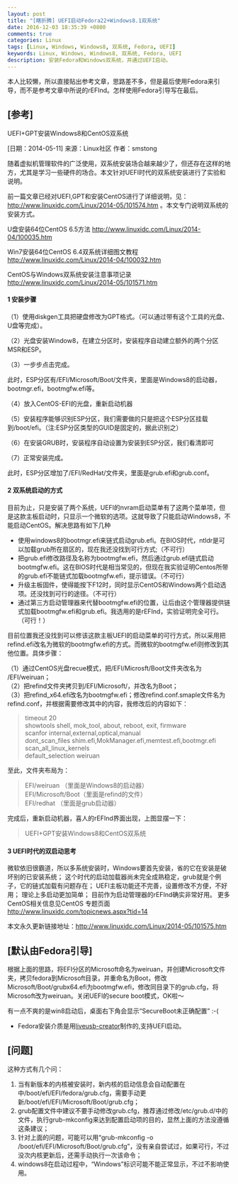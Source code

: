 ```yaml
---
layout: post
title: "[瞎折腾] UEFI启动Fedora22+Windows8.1双系统"
date: 2016-12-03 18:35:39 +0800
comments: true
categories: Linux
tags: [Linux, Windows, Windows8, 双系统, Fedora, UEFI]
keywords: Linux, Windows, Windows8, 双系统, Fedora, UEFI
description: 安装Fedora和Windows双系统，并通过UEFI启动。
---
```


本人比较懒，所以直接贴出参考文章，思路差不多，但是最后使用Fedora来引导，而不是参考文章中所说的rEFInd。怎样使用Fedora引导写在最后。

<!-- more -->

## [参考]

UEFI+GPT安装Windows8和CentOS双系统

[日期：2014-05-11] 来源：Linux社区 作者：smstong

随着虚拟机管理软件的广泛使用，双系统安装场合越来越少了，但还存在这样的地方，尤其是学习一些硬件的场合。本文针对UEFI时代的双系统安装进行了实验和说明。

前一篇文章已经对UEFI,GPT和安装CentOS进行了详细说明，见： http://www.linuxidc.com/Linux/2014-05/101574.htm 。本文专门说明双系统的安装方式。

U盘安装64位CentOS 6.5方法 http://www.linuxidc.com/Linux/2014-04/100035.htm

Win7安装64位CentOS 6.4双系统详细图文教程 http://www.linuxidc.com/Linux/2014-04/100032.htm

CentOS与Windows双系统安装注意事项记录 http://www.linuxidc.com/Linux/2014-05/101571.htm

#### 1 安装步骤

（1）使用diskgen工具把硬盘修改为GPT格式。（可以通过带有这个工具的光盘、U盘等完成）。

（2）光盘安装Window8，在建立分区时，安装程序自动建立额外的两个分区MSR和ESP。

（3）一步步点击完成。

此时，ESP分区有/EFI/Microsoft/Boot/文件夹，里面是Windows8的启动器，bootmgr.efi，bootmgfw.efi等。

（4）放入CentOS-EFI的光盘，重新启动机器

（5）安装程序能够识别ESP分区，我们需要做的只是把这个ESP分区挂载到/boot/efi。（注:ESP分区类型的GUID是固定的，据此识别之）

（6）在安装GRUB时，安装程序自动设置为安装到ESP分区，我们看清即可

（7）正常安装完成。

此时，ESP分区增加了/EFI/RedHat/文件夹，里面是grub.efi和grub.conf。

#### 2 双系统启动的方式

目前为止，只是安装了两个系统，UEFI的nvram启动菜单有了这两个菜单项，但是这款主板启动时，只显示一个微软的选项。这就导致了只能启动Windows8，不能启动CentOS。解决思路有如下几种

* 使用windows8的bootmgr.efi来链式启动grub.efi。在BIOS时代，ntldr是可以加载grub所在扇区的，现在我还没找到可行方式;（不可行）   
* 把grub.efi修改路径及名称为bootmgfw.efi，然后通过grub.efi链式启动bootmgfw.efi。这在BIOS时代是相当常见的，但现在我实验证明Centos所带的grub.efi不能链式加载bootmgfw.efi，提示错误。（不可行）   
* 升级主板固件，使得能按下F12时，同时显示CentOS和Windows两个启动选项。还没找到可行的途径。（不可行）   
* 通过第三方启动管理器来代替bootmgfw.efi的位置，让后由这个管理器提供链式加载bootmgfw.efi和grub.efi。我选用的是rEFInd，实验证明完全可行。（可行！）

目前位置我还没找到可以修该这款主板UEFI的启动菜单的可行方式，所以采用把refind.efi改名为微软的bootmgfw.efi的方式。而微软的bootmgfw.efi则修改到其他位置。具体步骤：

（1）通过CentOS光盘recue模式，把/EFI/Microsft/Boot文件夹改名为 /EFI/weiruan；  
（2）把refind文件夹拷贝到/EFI/Microsoft/，并改名为Boot；  
（3）把refind_x64.efi改名为bootmgfw.efi；修改refind.conf.smaple文件名为refind.conf，并根据需要修改其中的内容，我修改后的内容如下：

>timeout 20    
showtools shell, mok_tool, about, reboot, exit, firmware   
scanfor internal,external,optical,manual   
dont_scan_files shim.efi,MokManager.efi,memtest.efi,bootmgr.efi    
scan_all_linux_kernels   
default_selection weiruan

至此，文件夹布局为：
>EFI/weiruan （里面是Windows8的启动器）   
EFI/Microsoft/Boot（里面是refind的文件）   
EFI/redhat （里面是grub启动器）   

完成后，重新启动机器，喜人的rEFInd界面出现，上图显摆一下：   
>UEFI+GPT安装Windows8和CentOS双系统

#### 3 UEFI时代的双启动思考

微软依旧很霸道，所以多系统安装时，Windows要首先安装，省的它在安装是破坏别的已安装系统；
这个时代的启动加载器尚未完全成熟稳定，grub就是个例子，它的链式加载有问题存在；
UEFI主板功能还不完善，设置修改不方便，不好用；
理论上多启动更加简单；
目前作为启动管理器的rEFInd确实非常好用。
更多CentOS相关信息见CentOS 专题页面 http://www.linuxidc.com/topicnews.aspx?tid=14

本文永久更新链接地址：http://www.linuxidc.com/Linux/2014-05/101575.htm

## [默认由Fedora引导]

根据上面的思路，将EFI分区的Microsoft命名为weiruan，并创建Microsoft文件夹，拷贝fedora到Microsoft目录，并重命名为Boot，修改Microsoft/Boot/grubx64.efi为bootmgfw.efi，修改同目录下的grub.cfg，将Microsoft改为weiruan。关闭UEFI的secure boot模式，OK啦～

有一点不爽的是win8启动后，桌面右下角会显示“SecureBoot未正确配置” :-(

* Fedora安装介质是用[liveusb-creator](https://fedorahosted.org/liveusb-creator/)制作的,支持UEFI启动。

## [问题]

这种方式有几个问：      
1. 当有新版本的内核被安装时，新内核的启动信息会自动配置在中/boot/efi/EFI/fedora/grub.cfg，需要手动更新/boot/efi/EFI/Microsoft/Boot/grub.cfg；        
2. grub配置文件中建议不要手动修改grub.cfg，推荐通过修改/etc/grub.d/中的文件，执行grub-mkconfig来达到配置启动项的目的，显然上面的方法没遵循这条建议；    
3. 针对上面的问题，可能可以用“grub-mkconfig -o /boot/efi/EFI/Microsoft/Boot/grub.cfg”，没有亲自尝试过，如果可行，不过没次内核更新后，还需手动执行一次该命令；       
4. windows8在启动过程中，“Windows”标识可能不能正常显示，不过不影响使用。
